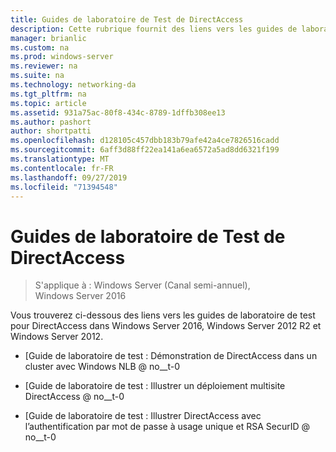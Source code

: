 ```yaml
---
title: Guides de laboratoire de Test de DirectAccess
description: Cette rubrique fournit des liens vers les guides de laboratoire de test pour DirectAccess dans Windows Server 2016.
manager: brianlic
ms.custom: na
ms.prod: windows-server
ms.reviewer: na
ms.suite: na
ms.technology: networking-da
ms.tgt_pltfrm: na
ms.topic: article
ms.assetid: 931a75ac-80f8-434c-8789-1dffb308ee13
ms.author: pashort
author: shortpatti
ms.openlocfilehash: d128105c457dbb183b79afe42a4ce7826516cadd
ms.sourcegitcommit: 6aff3d88ff22ea141a6ea6572a5ad8dd6321f199
ms.translationtype: MT
ms.contentlocale: fr-FR
ms.lasthandoff: 09/27/2019
ms.locfileid: "71394548"
---
```

# <a name="directaccess-test-lab-guides"></a>Guides de laboratoire de Test de DirectAccess

>S'applique à : Windows Server (Canal semi-annuel), Windows Server 2016

Vous trouverez ci-dessous des liens vers les guides de laboratoire de test pour DirectAccess dans Windows Server 2016, Windows Server 2012 R2 et Windows Server 2012.

- [Guide de laboratoire de test : Démonstration de DirectAccess dans un cluster avec Windows NLB @ no__t-0

- [Guide de laboratoire de test : Illustrer un déploiement multisite DirectAccess @ no__t-0

- [Guide de laboratoire de test : Illustrer DirectAccess avec l’authentification par mot de passe à usage unique et RSA SecurID @ no__t-0
